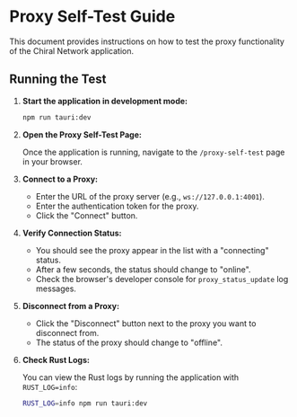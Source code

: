 
# Proxy Self-Test Guide

This document provides instructions on how to test the proxy functionality of the Chiral Network application.

## Running the Test

1.  **Start the application in development mode:**

    ```bash
    npm run tauri:dev
    ```

2.  **Open the Proxy Self-Test Page:**

    Once the application is running, navigate to the `/proxy-self-test` page in your browser.

3.  **Connect to a Proxy:**

    -   Enter the URL of the proxy server (e.g., `ws://127.0.0.1:4001`).
    -   Enter the authentication token for the proxy.
    -   Click the "Connect" button.

4.  **Verify Connection Status:**

    -   You should see the proxy appear in the list with a "connecting" status.
    -   After a few seconds, the status should change to "online".
    -   Check the browser's developer console for `proxy_status_update` log messages.

5.  **Disconnect from a Proxy:**

    -   Click the "Disconnect" button next to the proxy you want to disconnect from.
    -   The status of the proxy should change to "offline".

6.  **Check Rust Logs:**

    You can view the Rust logs by running the application with `RUST_LOG=info`:

    ```bash
    RUST_LOG=info npm run tauri:dev
    ```
